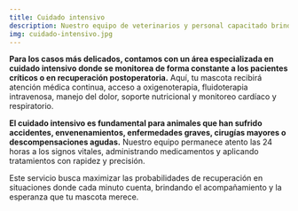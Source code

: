 ```yaml
---
title: Cuidado intensivo
description: Nuestro equipo de veterinarios y personal capacitado brinda atención especializada para mascotas críticas, incluyendo monitoreo constante de signos vitales, administración de medicamentos y fluidos y apoyo respiratorio y cardíaco.
img: cuidado-intensivo.jpg
---
```

**Para los casos más delicados, contamos con un área especializada en cuidado intensivo donde se monitorea de forma constante a los pacientes críticos o en recuperación postoperatoria.** Aquí, tu mascota recibirá atención médica continua, acceso a oxigenoterapia, fluidoterapia intravenosa, manejo del dolor, soporte nutricional y monitoreo cardíaco y respiratorio.

**El cuidado intensivo es fundamental para animales que han sufrido accidentes, envenenamientos, enfermedades graves, cirugías mayores o descompensaciones agudas.** Nuestro equipo permanece atento las 24 horas a los signos vitales, administrando medicamentos y aplicando tratamientos con rapidez y precisión.

Este servicio busca maximizar las probabilidades de recuperación en situaciones donde cada minuto cuenta, brindando el acompañamiento y la esperanza que tu mascota merece.